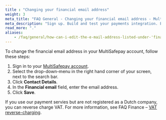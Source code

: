 ```yaml
---
title : "Changing your financial email address"
weight: 3
meta_title: "FAQ General - Changing your financial email address - MultiSafepay Docs"
meta_description: "Sign up. Build and test your payments integration. Explore our products and services. Use our API Reference, SDKs, and wrappers. Get support."
read_more: "."
aliases:
    - /faq/general/how-can-i-edit-the-e-mail-address-listed-under-'financial-email'-
---
```

To change the financial email address in your MultiSafepay account, follow these steps:

1. Sign in to your [MultiSafepay account](https://merchant.multisafepay.com).
2. Select the drop-down-menu in the right hand corner of your screen, next to the search bar.
3. Click **Contact Details**. 
4. In the **Financial email** field, enter the email address.
5. Click **Save**. 

If you use our payment servies but are not registered as a Dutch company, you can reverse charge VAT. For more information, see FAQ Finance – [VAT reverse-charging](/faq/finance/vat-general-questions/#is-reverse-charging-vat-possible).
